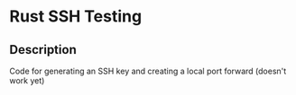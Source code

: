 # Rust SSH Testing

## Description

Code for generating an SSH key and creating a local port forward (doesn't work yet)

